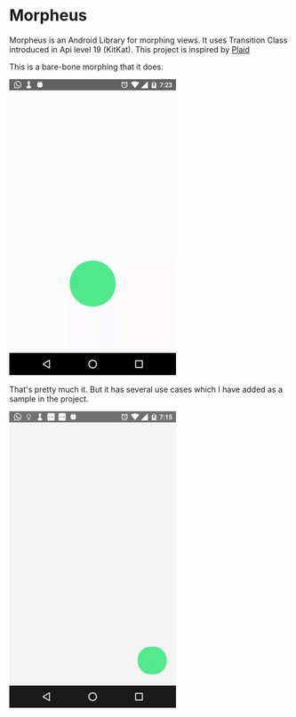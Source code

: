 # Morpheus
Morpheus is an Android Library for morphing views. It uses Transition Class introduced in Api level 19 (KitKat).
This project is inspired by [Plaid](https://github.com/nickbutcher/plaid)

This is a bare-bone morphing that it does.

<img src="basic_morph.gif" width="300">

That's pretty much it. But it has several use cases which I have added as a sample in the project.

<img src="dialog_morph.gif" width="300">
